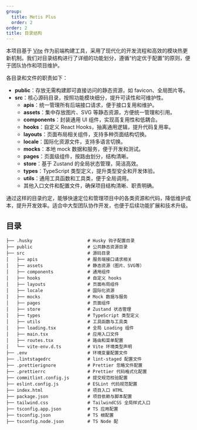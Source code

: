 ```yaml
---
group:
  title: Metis Plus
  order: 2
order: 2
title: 目录结构
---
```


本项目基于 [Vite](https://vitejs.dev/) 作为前端构建工具，采用了现代化的开发流程和高效的模块热更新机制。我们对目录结构进行了详细的功能划分，遵循“约定优于配置”的原则，便于团队协作和项目维护。

各目录和文件的职责如下：

- **public**：存放无需构建即可直接访问的静态资源，如 favicon、全局图片等。
- **src**：核心源码目录，按照功能模块细分，提升可读性和可维护性。
  - **apis**：统一管理所有后端接口请求，便于接口复用和维护。
  - **assets**：集中存放图片、SVG 等静态资源，方便统一管理和引用。
  - **components**：封装通用 UI 组件，实现高复用性和低耦合。
  - **hooks**：自定义 React Hooks，抽离通用逻辑，提升代码复用率。
  - **layouts**：页面布局相关组件，支持多种页面结构切换。
  - **locale**：国际化资源文件，支持多语言切换。
  - **mocks**：本地 mock 数据和服务，便于开发和测试。
  - **pages**：页面级组件，按路由划分，结构清晰。
  - **store**：基于 Zustand 的全局状态管理，简洁高效。
  - **types**：TypeScript 类型定义，提升类型安全和开发体验。
  - **utils**：通用工具函数和工具类，便于全局调用。
  - 其他入口文件和配置文件，确保项目结构清晰、职责明确。

通过这样的目录约定，能够快速定位和管理项目中的各类资源和代码，降低维护成本，提升开发效率。适合中大型团队协作开发，也便于后续功能扩展和技术升级。

## 目录

```
├── .husky                     # Husky 钩子配置目录
├── public                     # 公共静态资源目录
├── src                        # 源码目录
│   ├── apis                   # 服务端接口请求相关
│   ├── assets                 # 静态资源（图片、SVG等）
│   ├── components             # 通用组件
│   ├── hooks                  # 自定义 hooks
│   ├── layouts                # 页面布局组件
│   ├── locale                 # 国际化资源
│   ├── mocks                  # Mock 数据与服务
│   ├── pages                  # 页面组件
│   ├── store                  # Zustand 状态管理
│   ├── types                  # TypeScript 类型定义
│   ├── utils                  # 工具函数与工具类
│   ├── loading.tsx            # 全局 Loading 组件
│   ├── main.tsx               # 应用入口文件
│   ├── routes.tsx             # 路由和菜单配置
│   └── vite-env.d.ts          # Vite 环境类型声明
├── .env                       # 环境变量配置文件
├── .lintstagedrc              # lint-staged 配置文件
├── .prettierignore            # Prettier 忽略文件配置
├── .prettierrc                # Prettier 代码格式化配置
├── commitlint.config.js       # 提交规范校验配置
├── eslint.config.js           # ESLint 代码规范配置
├── index.html                 # 项目入口 HTML
├── package.json               # 项目依赖与脚本配置
├── tailwind.css               # TailwindCSS 全局样式入口
├── tsconfig.app.json          # TS 应用配置
├── tsconfig.json              # TS 根配置
├── tsconfig.node.json         # TS Node 配
```
